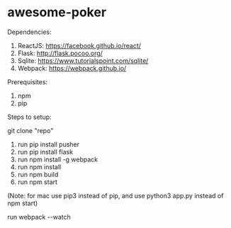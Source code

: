 # awesome-poker

Dependencies:
1. ReactJS: https://facebook.github.io/react/
2. Flask: http://flask.pocoo.org/
3. Sqlite: https://www.tutorialspoint.com/sqlite/
4. Webpack: https://webpack.github.io/

Prerequisites:
1. npm
2. pip

Steps to setup:

git clone "repo"

1. run pip install pusher
2. run pip install flask
3. run npm install -g webpack
4. run npm install
5. run npm build
6. run npm start

(Note: for mac use pip3 instead of pip, and use python3 app.py instead of npm start)

run webpack --watch
